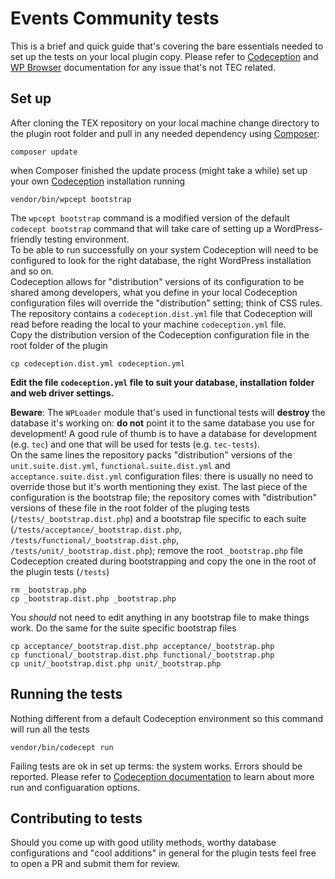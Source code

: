 # Events Community tests

This is a brief and quick guide that's covering the bare essentials needed to set up the tests on your local plugin copy.
Please refer to [Codeception](http://codeception.com/docs) and [WP Browser](https://github.com/lucatume/wp-browser) documentation for any issue that's not TEC related.

## Set up
After cloning the TEX repository on your local machine change directory to the plugin root folder and pull in any needed dependency using [Composer](https://getcomposer.org/):

	composer update

when Composer finished the update process (might take a while) set up your own [Codeception](http://codeception.com/) installation running

	vendor/bin/wpcept bootstrap

The `wpcept bootstrap` command is a modified version of the default `codecept bootstrap` command that will take care of setting up a WordPress-friendly testing environment.  
To be able to run successfully on your system Codeception will need to be configured to look for the right database, the right WordPress installation and so on.  
Codeception allows for "distribution" versions of its configuration to be  shared among developers, what you define in your local Codeception configuration files will override the "distribution" setting; think of CSS rules.  
The repository contains a `codeception.dist.yml` file that Codeception will read before reading the local to your machine `codeception.yml` file.  
Copy the distribution version of the Codeception configuration file in the root folder of the plugin

	cp codeception.dist.yml codeception.yml

**Edit the file `codeception.yml` file to suit your database, installation folder and web driver settings.**

**Beware**: The `WPLoader` module that's used in functional tests will **destroy** the database it's working on: **do not** point it to the same database you use for development! A good rule of thumb is to have a database for development (e.g. `tec`) and one that will be used for tests (e.g. `tec-tests`).  
On the same lines the repository packs "distribution" versions of the `unit.suite.dist.yml`, `functional.suite.dist.yml` and `acceptance.suite.dist.yml` configuration files: there is usually no need to override those but it's worth mentioning they exist.
The last piece of the configuration is the bootstrap file; the repository comes with "distribution" versions of these file in the root folder of the pluging tests (`/tests/_bootstrap.dist.php`) and a bootstrap file specific to each suite (`/tests/acceptance/_bootstrap.dist.php`, `/tests/functional/_bootstrap.dist.php`, `/tests/unit/_bootstrap.dist.php`); remove the root `_bootstrap.php` file Codeception created during bootstrapping and copy the one in the root of the plugin tests (`/tests`)
	
	rm _bootstrap.php
	cp _bootstrap.dist.php _bootstrap.php

You *should* not need to edit anything in any bootstrap file to make things work. Do the same for the suite specific bootstrap files

	cp acceptance/_bootstrap.dist.php acceptance/_bootstrap.php
	cp functional/_bootstrap.dist.php functional/_bootstrap.php
	cp unit/_bootstrap.dist.php unit/_bootstrap.php
	
## Running the tests
Nothing different from a default Codeception environment so this command will run all the tests

	vendor/bin/codecept run

Failing tests are ok in set up terms: the system works. Errors should be reported.
Please refer to [Codeception documentation](http://codeception.com/docs) to learn about more run and configuaration options.

## Contributing to tests
Should you come up with good utility methods, worthy database configurations and "cool additions" in general for the plugin tests feel free to open a PR and submit them for review.
